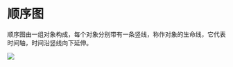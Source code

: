# 顺序图

顺序图由一组对象构成，每个对象分别带有一条竖线，称作对象的生命线，它代表时间轴，时间沿竖线向下延伸。



![](https://cdn.jsdelivr.net/gh/ZanderZhao/img20/file/20200117211029.png)